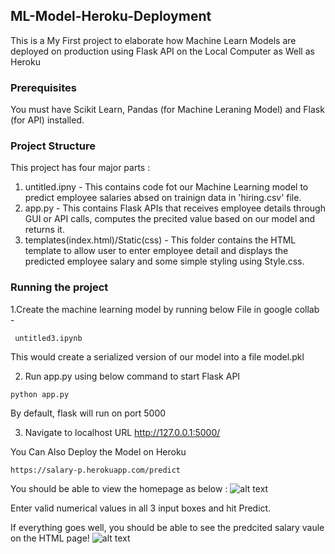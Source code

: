 ## ML-Model-Heroku-Deployment
This is a My First project to elaborate how Machine Learn Models are deployed on production using Flask API on the Local Computer as Well as Heroku

### Prerequisites
You must have Scikit Learn, Pandas (for Machine Leraning Model) and Flask (for API) installed.

### Project Structure
This project has four major parts :
1. untitled.ipny - This contains code fot our Machine Learning model to predict employee salaries absed on trainign data in 'hiring.csv' file.
2. app.py - This contains Flask APIs that receives employee details through GUI or API calls, computes the precited value based on our model and returns it.
4. templates(index.html)/Static(css) - This folder contains the HTML template to allow user to enter employee detail and displays the predicted employee salary and some simple styling using Style.css.


### Running the project
1.Create the machine learning model by running below File in google collab -
```
 untitled3.ipynb
```
This would create a serialized version of our model into a file model.pkl

2. Run app.py using below command to start Flask API
```
python app.py
```
By default, flask will run on port 5000 

3. Navigate to localhost URL http://127.0.0.1:5000/

You Can Also Deploy the Model on Heroku
```
https://salary-p.herokuapp.com/predict
```

You should be able to view the homepage as below :
![alt text]()

Enter valid numerical values in all 3 input boxes and hit Predict.

If everything goes well, you should  be able to see the predcited salary vaule on the HTML page!
![alt text](http://www.thepythonblog.com/wp-content/uploads/2019/02/Result.png)

